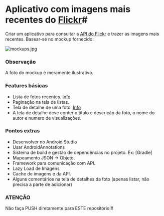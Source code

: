# Aplicativo com imagens mais recentes do [Flickr](https://www.flickr.com)#

Criar um aplicativo para consultar a [API do Flickr](https://www.flickr.com/services/api/) e trazer as imagens mais recentes. Basear-se no mockup fornecido:

![mockups.jpg](https://raw.githubusercontent.com/Helabs/android-challenge/master/references/mockups.jpg)

### **Observação** ###

A foto do mockup é meramente ilustrativa.

### **Features básicas** ###

* Lista de fotos recentes. [Info](https://www.flickr.com/services/api/flickr.photos.getRecent.html)
* Paginação na tela de listas.
* Tela de detalhe de uma foto. [Info](https://www.flickr.com/services/api/flickr.photos.getInfo.html)
* A tela de detalhe deve conter o titulo e descrição da foto, o nome do autor e numero de visualizações.

### **Pontos extras** ###

* Desenvolver no Android Studio
* Usar AndroidAnnotations
* Sistema de build e gestão de dependências no projeto. Ex: [Gradle]
* Mapeamento JSON -> Objeto. 
* Framework para comunicação com API.
* Lazy Load de Imagens
* Cache de imagens e da API. 
* Alguns comentários na tela de detalhes da foto (apenas listar, não precisa a parte de adicionar)

### **ATENÇÃO** ###
Não faça PUSH diretamente para ESTE repositório!!!
